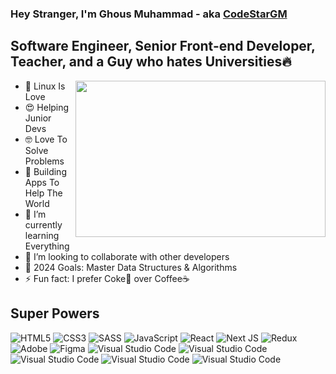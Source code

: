 
### Hey Stranger, I'm Ghous Muhammad - aka [CodeStarGM][website]

## Software Engineer, Senior Front-end Developer, Teacher, and a Guy who hates Universities🔥
<img style="width:400px; height:250px;" align="right" src="https://i.ibb.co/jVFmgZs/toothless.png"/>

- 🖤 Linux Is Love
- 😍 Helping Junior Devs
- 🤓 Love To Solve Problems
- 🔭 Building Apps To Help The World
- 🌱 I’m currently learning Everything
- 👯 I’m looking to collaborate with other developers
- 🥅 2024 Goals: Master Data Structures & Algorithms
- ⚡ Fun fact: I prefer Coke🥤 over Coffee☕


## Super Powers
<img alt="HTML5" src="https://img.shields.io/badge/html5%20-%23E34F26.svg?&style=for-the-badge&logo=html5&logoColor=white"/> <img alt="CSS3" src="https://img.shields.io/badge/css3%20-%231572B6.svg?&style=for-the-badge&logo=css3&logoColor=white"/> <img alt="SASS" src="https://img.shields.io/badge/SASS%20-hotpink.svg?&style=for-the-badge&logo=SASS&logoColor=white"/>  <img alt="JavaScript" src="https://img.shields.io/badge/javascript%20-%23323330.svg?&style=for-the-badge&logo=javascript&logoColor=%23F7DF1E"/> <img alt="React" src="https://img.shields.io/badge/react%20-%2320232a.svg?&style=for-the-badge&logo=react&logoColor=%2361DAFB"/> <img alt="Next JS" src="https://img.shields.io/badge/next%20js%20-%23000000.svg?&style=for-the-badge&logo=next.js&logoColor=white"/> <img alt="Redux" src="https://img.shields.io/badge/redux%20-%23593d88.svg?&style=for-the-badge&logo=redux&logoColor=white"/>  <img alt="Adobe" src="https://img.shields.io/badge/Firebase%20-%23ff9933.svg?&style=for-the-badge&logo=firebase&logoColor=white"/> <img alt="Figma" src="https://img.shields.io/badge/figma%20-%23F24E1E.svg?&style=for-the-badge&logo=figma&logoColor=white"/> 
<img alt="Visual Studio Code" src="https://img.shields.io/badge/Tailwindcss-00bfff.svg?&style=for-the-badge&logo=tailwindcss&logoColor=white"/>
<img alt="Visual Studio Code" src="https://img.shields.io/badge/Bootstrap-6600cc.svg?&style=for-the-badge&logo=bootstrap&logoColor=white"/>
<img alt="Visual Studio Code" src="https://img.shields.io/badge/Python-ffff4d.svg?&style=for-the-badge&logo=python&logoColor="/>
<img alt="Visual Studio Code" src="https://img.shields.io/badge/Django-00cc44.svg?&style=for-the-badge&logo=django&logoColor="/> <img alt="Visual Studio Code" src="https://img.shields.io/badge/Visual%20Studio-0078d7.svg?&style=for-the-badge&logo=visual-studio-code&logoColor=white"/>








[website]: https://codestargm.vercel.app/

